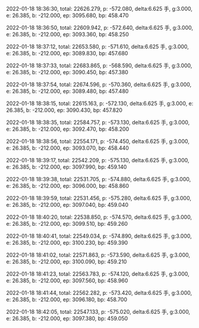 2022-01-18 18:36:30, total: 22626.279, p: -572.080, delta:6.625 手, g:3.000, e: 26.385, b: -212.000, ep: 3095.680, bp: 458.470

2022-01-18 18:36:50, total: 22609.942, p: -572.640, delta:6.625 手, g:3.000, e: 26.385, b: -212.000, ep: 3093.360, bp: 458.250

2022-01-18 18:37:12, total: 22653.580, p: -571.610, delta:6.625 手, g:3.000, e: 26.385, b: -212.000, ep: 3089.830, bp: 457.680

2022-01-18 18:37:33, total: 22683.865, p: -568.590, delta:6.625 手, g:3.000, e: 26.385, b: -212.000, ep: 3090.450, bp: 457.380

2022-01-18 18:37:54, total: 22674.596, p: -570.360, delta:6.625 手, g:3.000, e: 26.385, b: -212.000, ep: 3089.480, bp: 457.480

2022-01-18 18:38:15, total: 22615.163, p: -572.130, delta:6.625 手, g:3.000, e: 26.385, b: -212.000, ep: 3090.430, bp: 457.820

2022-01-18 18:38:35, total: 22584.757, p: -573.130, delta:6.625 手, g:3.000, e: 26.385, b: -212.000, ep: 3092.470, bp: 458.200

2022-01-18 18:38:56, total: 22554.171, p: -574.450, delta:6.625 手, g:3.000, e: 26.385, b: -212.000, ep: 3093.070, bp: 458.440

2022-01-18 18:39:17, total: 22542.209, p: -575.130, delta:6.625 手, g:3.000, e: 26.385, b: -212.000, ep: 3097.990, bp: 459.140

2022-01-18 18:39:38, total: 22531.705, p: -574.880, delta:6.625 手, g:3.000, e: 26.385, b: -212.000, ep: 3096.000, bp: 458.860

2022-01-18 18:39:59, total: 22531.456, p: -575.280, delta:6.625 手, g:3.000, e: 26.385, b: -212.000, ep: 3097.040, bp: 459.040

2022-01-18 18:40:20, total: 22538.850, p: -574.570, delta:6.625 手, g:3.000, e: 26.385, b: -212.000, ep: 3099.510, bp: 459.260

2022-01-18 18:40:41, total: 22549.034, p: -574.890, delta:6.625 手, g:3.000, e: 26.385, b: -212.000, ep: 3100.230, bp: 459.390

2022-01-18 18:41:02, total: 22571.863, p: -573.590, delta:6.625 手, g:3.000, e: 26.385, b: -212.000, ep: 3100.090, bp: 459.210

2022-01-18 18:41:23, total: 22563.783, p: -574.120, delta:6.625 手, g:3.000, e: 26.385, b: -212.000, ep: 3097.560, bp: 458.960

2022-01-18 18:41:44, total: 22562.282, p: -573.420, delta:6.625 手, g:3.000, e: 26.385, b: -212.000, ep: 3096.180, bp: 458.700

2022-01-18 18:42:05, total: 22547.133, p: -575.020, delta:6.625 手, g:3.000, e: 26.385, b: -212.000, ep: 3097.380, bp: 459.050